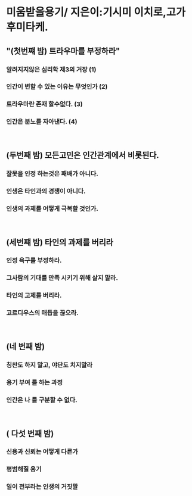 # 미움받을용기/ 지은이:기시미 이치로,고가 후미타케.
 ## "(첫번쨰 밤) 트라우마를 부정하라"
### 알려지지않은 심리학 제3의 거장 (1)
### 인간이 변할 수 있는 이유는 무엇인가 (2)
### 트라우마란 존재 할수없다. (3)
### 인간은 분노를 자아낸다. (4)

<br>

## (두번째 밤) 모든고민은 인간관계에서 비롯된다.
### 잘못을 인정 하는것은 패배가 아니다.
### 인생은 타인과의 경쟁이 아니다.
### 인생의 과제를 어떻게 극복할 것인가.

<br>

## (세번쨰 밤) 타인의 과제를 버리라
### 인정 욕구를 부정하라.
### 그사람의 기대를 만족 시키기 위해 살지 말라.
### 타인의 고제를 버리라.
### 고르디우스의 매듭을 끊으라.

<br>

## (네 번째 밤)
### 칭찬도 하지 말고, 야단도 치지말라
### 용기 부여 를 하는 과정
### 인간은 나 를 구분할 수 없다.

<br>

## ( 다섯 번째 밤)
### 신용과 신뢰는 어떻게 다른가 
### 평범해질 용기
### 일이 전부라는 인생의 거짓말
